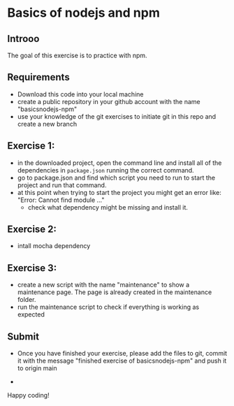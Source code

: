 # Basics of nodejs and npm

## Introoo

The goal of this exercise is to practice with npm.

## Requirements

- Download this code into your local machine
- create a public repository in your github account with the name "basicsnodejs-npm" 
- use your knowledge of the git exercises to initiate git in this repo and create a new branch


## Exercise 1: 
- in the downloaded project, open the command line and install all of the dependencies in `package.json` running the correct command.
- go to package.json and find which script you need to run to start the project and run that command.
- at this point when trying to start the project you might get an error like: "Error: Cannot find module ..." 
  - check what dependency might be missing and install it.

## Exercise 2:
- intall mocha dependency

## Exercise 3: 
- create a new script with the name "maintenance" to show a maintenance page.
The page is already created in the maintenance folder.
- run the maintenance script to check if everything is working as expected


## Submit

- Once you have finished your exercise, please add the files to git, commit it with the message "finished exercise of basicsnodejs-npm" and push it to origin main

- 


Happy coding!

